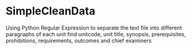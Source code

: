 # SimpleCleanData
Using Python Regular Expression to separate the text file into different paragraphs of each unit find unitcode, unit title, synopsis, prerequisites, prohibitions, requirements, outcomes and chief examiners 
